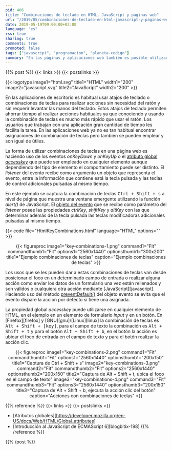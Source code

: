 ```yaml
---
pid: 406
title: "Combinaciones de teclado en HTML, JavaScript y páginas web"
url: "/2019/05/combinaciones-de-teclado-en-html-javascript-y-paginas-web/"
date: 2019-05-19T09:00:00+02:00
language: "es"
rss: true
sharing: true
comments: true
promoted: false
tags: ["javascript", "programacion", "planeta-codigo"]
summary: "En las páginas y aplicaciones web también es posible utilizar combinaciones de teclas para proporcionar acceso rápido a funciones usadas frecuentemente. Utilizando la propiedad global _accesskey_ para los campos de texto la acción es ubicar el foco en el campo y para los botones realizar la acción de clic. Los _listeners_ como _onkeydown_ permiten conocer que teclas modificadoras como <kbd>Ctrl</kbd>, <kbd>Shift</kbd> y <kbd>Alt</kbd> se han pulsado al mismo tiempo."
---
```


{{% post %}}
{{< links >}}
{{< postslinks >}}

{{< logotype image1="html.svg" title1="HTML" width1="200" image2="javascript.svg" title2="JavaScript" width2="200" >}}

En las aplicaciones de escritorio es habitual usar atajos de teclado o combinaciones de teclas para realizar acciones sin necesidad del ratón y sin requerir levantar las manos del teclado. Estos atajos de teclado permiten ahorrar tiempo al realizar acciones habituales ya que conociendo y usando la combinación de teclas es mucho más rápido que usar el ratón. Los usuarios que trabajan con una aplicación gran cantidad de tiempo les facilita la tarea. En las aplicaciones web ya no es tan habitual encontrar asignaciones de combinación de teclas pero también se pueden emplear y son igual de útiles.

La forma de utilizar combinaciones de teclas en una página web es haciendo uso de los eventos _onKeyDown_ y _onKeyUp_ o el [atributo global _accesskey_](https://developer.mozilla.org/en-US/docs/Web/HTML/Global_attributes/accesskey) que puede ser empleado en cualquier elemento aunque dependiendo del tipo de elemento el comportamiento puede ser distinto. El _listener_ del evento recibe como argumento un objeto que representa el evento, entre la información que contiene está la tecla pulsada y las teclas de control adicionales pulsadas al mismo tiempo.

En este ejemplo se captura la combinación de teclas <kbd>Ctrl + Shift + s</kbd> a nivel de página que muestra una ventana emergente utilizando la función _alert()_ de JavaScript. El [objeto del evento](https://developer.mozilla.org/en-US/docs/Web/API/KeyboardEvent) que se recibe como parámetro del _listener_ posee las propiedades _ctrlKey_, _shiftKey_ y _altKey_ con las que determinar además de la tecla pulsada las teclas modificadoras adicionales pulsadas al mismo tiempo.

{{< code file="HtmlKeyCombinations.html" language="HTML" options="" >}}

<div class="media" style="text-align: center;">
    {{< figureproc
        image1="key-combinations-1.png" command1="Fit" commandthumb1="Fit" options1="2560x1440" optionsthumb1="300x200" title1="Ejemplo combinaciones de teclas"
        caption="Ejemplo combinaciones de teclas" >}}
</div>

Los usos que se les pueden dar a estas combinaciones de teclas van desde posicionar el foco en un determinado campo de entrada o realizar alguna acción como enviar los datos de un formulario una vez están rellenados y son válidos o cualquiera otra acción mediante [JavaScript][javascript]. Haciendo uso del método [preventDefault()](https://developer.mozilla.org/en-US/docs/Web/API/Event/preventDefault) del objeto evento se evita que el evento dispare la acción por defecto si tiene una asignada.

La propiedad global _accesskey_ puede utilizarse en cualquier elemento de HTML, en el ejemplo en un elemento de formulario _input_ y en un botón. En [Firefox][firefox] y [GNU][gnu]/[Linux][linux] la combinación de teclas es <kbd>Alt + Shift + [key]</kbd>, para el campo de texto la combinación es <kbd>Alt + Shift + t</kbd> y para el botón <kbd>Alt + Shift + b</kbd>, en el botón la acción es ubicar el foco de entrada en el campo de texto y para el botón realizar la acción clic.

<div class="media" style="text-align: center;">
    {{< figureproc
        image1="key-combinations-2.png" command1="Fit" commandthumb1="Fit" options1="2560x1440" optionsthumb1="200x150" title1="Captura de Ctrl + Shift + s"
        image2="key-combinations-3.png" command2="Fit" commandthumb2="Fit" options2="2560x1440" optionsthumb2="200x150" title2="Captura de Alt + Shift + t, ubica el foco en el campo de texto"
        image3="key-combinations-4.png" command3="Fit" commandthumb3="Fit" options3="2560x1440" optionsthumb3="200x150" title3="Captura de Alt + Shift + b, ejecuta la acción clic del botón"
        caption="Acciones con combinaciones de teclas" >}}
</div>

{{% reference %}}
{{< links >}}
{{< postslinks >}}
* [Atributos globales][https://developer.mozilla.org/en-US/docs/Web/HTML/Global_attributes]
* [Introducción al JavaScript de ECMAScript 6][blogbitix-198]
{{% /reference %}}

{{% /post %}}
